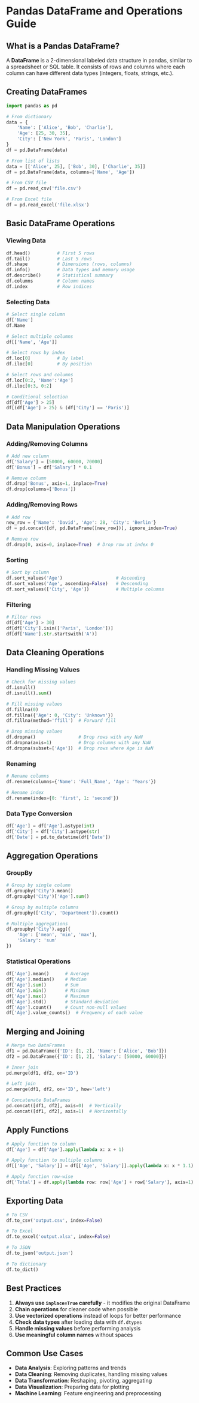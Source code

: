 # Pandas DataFrame and Operations Guide

## What is a Pandas DataFrame?

A **DataFrame** is a 2-dimensional labeled data structure in pandas, similar to a spreadsheet or SQL table. It consists of rows and columns where each column can have different data types (integers, floats, strings, etc.).

## Creating DataFrames

```python
import pandas as pd

# From dictionary
data = {
    'Name': ['Alice', 'Bob', 'Charlie'],
    'Age': [25, 30, 35],
    'City': ['New York', 'Paris', 'London']
}
df = pd.DataFrame(data)

# From list of lists
data = [['Alice', 25], ['Bob', 30], ['Charlie', 35]]
df = pd.DataFrame(data, columns=['Name', 'Age'])

# From CSV file
df = pd.read_csv('file.csv')

# From Excel file
df = pd.read_excel('file.xlsx')
```

## Basic DataFrame Operations

### Viewing Data

```python
df.head()          # First 5 rows
df.tail()          # Last 5 rows
df.shape           # Dimensions (rows, columns)
df.info()          # Data types and memory usage
df.describe()      # Statistical summary
df.columns         # Column names
df.index           # Row indices
```

### Selecting Data

```python
# Select single column
df['Name']
df.Name

# Select multiple columns
df[['Name', 'Age']]

# Select rows by index
df.loc[0]          # By label
df.iloc[0]         # By position

# Select rows and columns
df.loc[0:2, 'Name':'Age']
df.iloc[0:3, 0:2]

# Conditional selection
df[df['Age'] > 25]
df[(df['Age'] > 25) & (df['City'] == 'Paris')]
```

## Data Manipulation Operations

### Adding/Removing Columns

```python
# Add new column
df['Salary'] = [50000, 60000, 70000]
df['Bonus'] = df['Salary'] * 0.1

# Remove column
df.drop('Bonus', axis=1, inplace=True)
df.drop(columns=['Bonus'])
```

### Adding/Removing Rows

```python
# Add row
new_row = {'Name': 'David', 'Age': 28, 'City': 'Berlin'}
df = pd.concat([df, pd.DataFrame([new_row])], ignore_index=True)

# Remove row
df.drop(0, axis=0, inplace=True)  # Drop row at index 0
```

### Sorting

```python
# Sort by column
df.sort_values('Age')                    # Ascending
df.sort_values('Age', ascending=False)   # Descending
df.sort_values(['City', 'Age'])          # Multiple columns
```

### Filtering

```python
# Filter rows
df[df['Age'] > 30]
df[df['City'].isin(['Paris', 'London'])]
df[df['Name'].str.startswith('A')]
```

## Data Cleaning Operations

### Handling Missing Values

```python
# Check for missing values
df.isnull()
df.isnull().sum()

# Fill missing values
df.fillna(0)
df.fillna({'Age': 0, 'City': 'Unknown'})
df.fillna(method='ffill')  # Forward fill

# Drop missing values
df.dropna()                # Drop rows with any NaN
df.dropna(axis=1)          # Drop columns with any NaN
df.dropna(subset=['Age'])  # Drop rows where Age is NaN
```

### Renaming

```python
# Rename columns
df.rename(columns={'Name': 'Full_Name', 'Age': 'Years'})

# Rename index
df.rename(index={0: 'first', 1: 'second'})
```

### Data Type Conversion

```python
df['Age'] = df['Age'].astype(int)
df['City'] = df['City'].astype(str)
df['Date'] = pd.to_datetime(df['Date'])
```

## Aggregation Operations

### GroupBy

```python
# Group by single column
df.groupby('City').mean()
df.groupby('City')['Age'].sum()

# Group by multiple columns
df.groupby(['City', 'Department']).count()

# Multiple aggregations
df.groupby('City').agg({
    'Age': ['mean', 'min', 'max'],
    'Salary': 'sum'
})
```

### Statistical Operations

```python
df['Age'].mean()      # Average
df['Age'].median()    # Median
df['Age'].sum()       # Sum
df['Age'].min()       # Minimum
df['Age'].max()       # Maximum
df['Age'].std()       # Standard deviation
df['Age'].count()     # Count non-null values
df['Age'].value_counts()  # Frequency of each value
```

## Merging and Joining

```python
# Merge two DataFrames
df1 = pd.DataFrame({'ID': [1, 2], 'Name': ['Alice', 'Bob']})
df2 = pd.DataFrame({'ID': [1, 2], 'Salary': [50000, 60000]})

# Inner join
pd.merge(df1, df2, on='ID')

# Left join
pd.merge(df1, df2, on='ID', how='left')

# Concatenate DataFrames
pd.concat([df1, df2], axis=0)  # Vertically
pd.concat([df1, df2], axis=1)  # Horizontally
```

## Apply Functions

```python
# Apply function to column
df['Age'] = df['Age'].apply(lambda x: x + 1)

# Apply function to multiple columns
df[['Age', 'Salary']] = df[['Age', 'Salary']].apply(lambda x: x * 1.1)

# Apply function row-wise
df['Total'] = df.apply(lambda row: row['Age'] + row['Salary'], axis=1)
```

## Exporting Data

```python
# To CSV
df.to_csv('output.csv', index=False)

# To Excel
df.to_excel('output.xlsx', index=False)

# To JSON
df.to_json('output.json')

# To dictionary
df.to_dict()
```

## Best Practices

1. **Always use `inplace=True` carefully** - it modifies the original DataFrame
2. **Chain operations** for cleaner code when possible
3. **Use vectorized operations** instead of loops for better performance
4. **Check data types** after loading data with `df.dtypes`
5. **Handle missing values** before performing analysis
6. **Use meaningful column names** without spaces

## Common Use Cases

- **Data Analysis**: Exploring patterns and trends
- **Data Cleaning**: Removing duplicates, handling missing values
- **Data Transformation**: Reshaping, pivoting, aggregating
- **Data Visualization**: Preparing data for plotting
- **Machine Learning**: Feature engineering and preprocessing